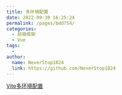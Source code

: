 ```yaml
---
title: 多环境配置
date: 2022-09-30 16:25:24
permalink: /pages/bdd754/
categories:
  - 前端框架
  - Vue
tags:
  - 
author: 
  name: NeverStop1024
  link: https://github.com/NeverStop1024
---
```

[Vite多环境配置](https://www.jianshu.com/p/1e85185796d8)